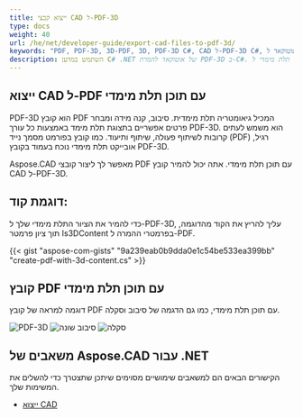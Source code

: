 ```yaml
---
title: ייצוא קבצי CAD ל-PDF-3D
type: docs
weight: 40
url: /he/net/developer-guide/export-cad-files-to-pdf-3d/
keywords: "PDF, PDF-3D, 3D-PDF, 3D, PDF-3D C#, CAD ל-PDF-3D C#, המרת אוטוקאד, המרת אוטוקאד ל-PDF-3D"
description: השתמש במדען C# .NET של אוטוקאד להמרת PDF-3D ב-C#. אתה יכול להמיר דגם תלת מימדי ל-PDF-3D ב-C# .NET גם כן.
---
```


## **ייצוא CAD ל-PDF עם תוכן תלת מימדי**

PDF-3D הוא קובץ PDF המכיל גיאומטריה תלת מימדית. סיבוב, קנה מידה ומבחר פרטים אפשריים בתצוגת תלת מימד באמצעות כל עורך PDF-3D. הוא משמש לעתים קרובות לשיתוף פעולה, שיתוף ותיעוד. כמו קובץ בפורמט מסמך נייד (PDF) רגיל, אובייקט תלת מימדי נוכח בעמוד בקובץ PDF-3D.

Aspose.CAD מאפשר לך ליצור קובצי PDF עם תוכן תלת מימדי. אתה יכול להמיר קובץ CAD ל-PDF-3D.

## **דוגמת קוד:**

כדי להמיר את הציור התלת מימדי שלך ל-PDF-3D, עליך להריץ את הקוד מהדוגמה, תוך ציון פרמטר Is3DContent בפרמטרי ההמרה ל-PDF.

{{< gist "aspose-com-gists" "9a239eab0b9dda0e1c54be533ea399bb" "create-pdf-with-3d-content.cs" >}}

## **קובץ PDF עם תוכן תלת מימדי**

דוגמה למראה של קובץ PDF עם תוכן תלת מימדי, כמו גם הדגמה של סיבוב וסקלה.

![PDF-3D](/_assets/guide/pdf-3d/result.png)
![סיבוב שונה](/_assets/guide/pdf-3d/rotate.png)
![סקלה](/_assets/guide/pdf-3d/scaling.png)

## **משאבים של Aspose.CAD עבור .NET**

הקישורים הבאים הם למשאבים שימושיים מסוימים שיתכן שתצטרך כדי להשלים את המשימות שלך.

- [ייצוא CAD](/he/cad/net/exporting-cad/)
